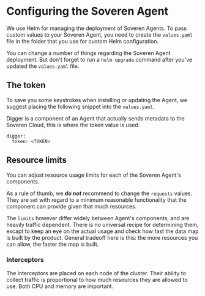 # Configuring the Soveren Agent

We use Helm for managing the deployment of Soveren Agents. To pass custom values to your Soveren Agent, you need to create the `values.yaml` file in the folder that you use for custom Helm configuration.

You can change a number of things regarding the Soveren Agent deployment. But don't forget to run a `helm upgrade` command after you've updated the `values.yaml` file.

## The token

To save you some keystrokes when installing or updating the Agent, we suggest placing the following snippet into the `values.yaml`.

Digger is a component of an Agent that actually sends metadata to the Soveren Cloud, this is where the token value is used.

```shell
digger:
  token: <TOKEN>
```

## Resource limits

You can adjust resource usage limits for each of the Soveren Agent's components.

As a rule of thumb, we **_do not_** recommend to change the `requests` values. They are set with regard to a minimum reasonable functionality that the component can provide given that much resources.

The `limits` however differ widely between Agent's components, and are heavily traffic dependent. There is no universal recipe for determining them, excapt to keep an eye on the actual usage and check how fast the data map is built by the product. General tradeoff here is this: the more resources you can allow, the faster the map is built.

### Interceptors

The interceptors are placed on each node of the cluster. Their ability to collect traffic is proportional to how much resources they are allowed to use. Both CPU and memory are important.
